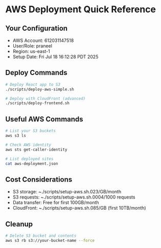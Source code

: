 # AWS Deployment Quick Reference

## Your Configuration
- AWS Account: 612031147518
- User/Role: praneel  
- Region: us-east-1
- Setup Date: Fri Jul 18 16:12:28 PDT 2025

## Deploy Commands
```bash
# Deploy React app to S3
./scripts/deploy-aws-simple.sh

# Deploy with CloudFront (advanced)
./scripts/deploy-frontend.sh
```

## Useful AWS Commands
```bash
# List your S3 buckets
aws s3 ls

# Check AWS identity
aws sts get-caller-identity

# List deployed sites
cat aws-deployment.json
```

## Cost Considerations
- S3 storage: ~./scripts/setup-aws.sh.023/GB/month
- S3 requests: ~./scripts/setup-aws.sh.0004/1000 requests
- Data transfer: Free for first 100GB/month
- CloudFront: ~./scripts/setup-aws.sh.085/GB (first 10TB/month)

## Cleanup
```bash
# Delete S3 bucket and contents
aws s3 rb s3://your-bucket-name --force
```
